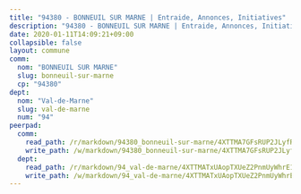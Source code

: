 ```yaml
---
title: "94380 - BONNEUIL SUR MARNE | Entraide, Annonces, Initiatives"
description: "94380 - BONNEUIL SUR MARNE | Entraide, Annonces, Initiatives"
date: 2020-01-11T14:09:21+09:00
collapsible: false
layout: commune
comm:
  nom: "BONNEUIL SUR MARNE"
  slug: bonneuil-sur-marne
  cp: "94380"
dept:
  nom: "Val-de-Marne"
  slug: val-de-marne
  num: "94"
peerpad:
  comm:
    read_path: /r/markdown/94380_bonneuil-sur-marne/4XTTMA7GFsRUP2JLyfRrB8vuoAsfuXyUPTPjycYb6GMTtLj9x
    write_path: /w/markdown/94380_bonneuil-sur-marne/4XTTMA7GFsRUP2JLyfRrB8vuoAsfuXyUPTPjycYb6GMTtLj9x-K3TgToiYPfcY6DkjCUrn5vCptQJVZgcztXpZGZdLsmqZ5dH4GESC6L4k59hEjFjYceFvhHQXWt9WGDLCDFknYtpLaaLuVk9VvrK8rC8VnoEBLWHmGdmDejLK7C4tuTNPCqGgBnf8
  dept:
    read_path: /r/markdown/94_val-de-marne/4XTTMATxUAopTXUeZ2PnmUyWhrE1nAE6BAMWHeo541LfPQtDp
    write_path: /w/markdown/94_val-de-marne/4XTTMATxUAopTXUeZ2PnmUyWhrE1nAE6BAMWHeo541LfPQtDp-K3TgV1hCNH2Q1sK2DQuaiFv8vhRfzLDcVGnm66dzXCicEVA3dMoL1ZAWLuZ1H8F2mPhTy5VS9BRZb2k91GKcXL9XN2QT1YcoSaL9WNheu325VyLFYMkgV7VT8n5Dwefz9MPfNk5p
---
```


